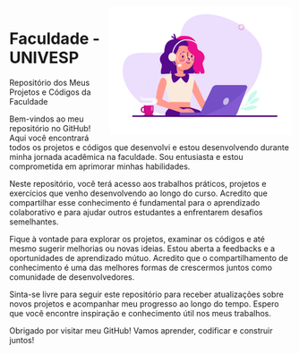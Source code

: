 <img src = "github-1.gif" width = "325px" align = "right">

# Faculdade - UNIVESP

Repositório dos Meus Projetos e Códigos da Faculdade

Bem-vindos ao meu repositório no GitHub! Aqui você encontrará todos os projetos e códigos que desenvolvi e estou desenvolvendo durante minha jornada acadêmica na faculdade. Sou entusiasta  e estou comprometida em aprimorar minhas habilidades.

Neste repositório, você terá acesso aos trabalhos práticos, projetos e exercícios que venho desenvolvendo ao longo do curso. Acredito que compartilhar esse conhecimento é fundamental para o aprendizado colaborativo e para ajudar outros estudantes a enfrentarem desafios semelhantes.

Fique à vontade para explorar os projetos, examinar os códigos e até mesmo sugerir melhorias ou novas ideias. Estou aberta a feedbacks e a oportunidades de aprendizado mútuo. Acredito que o compartilhamento de conhecimento é uma das melhores formas de crescermos juntos como comunidade de desenvolvedores.

Sinta-se livre para seguir este repositório para receber atualizações sobre novos projetos e acompanhar meu progresso ao longo do tempo. Espero que você encontre inspiração e conhecimento útil nos meus trabalhos.

Obrigado por visitar meu GitHub! Vamos aprender, codificar e construir juntos!

